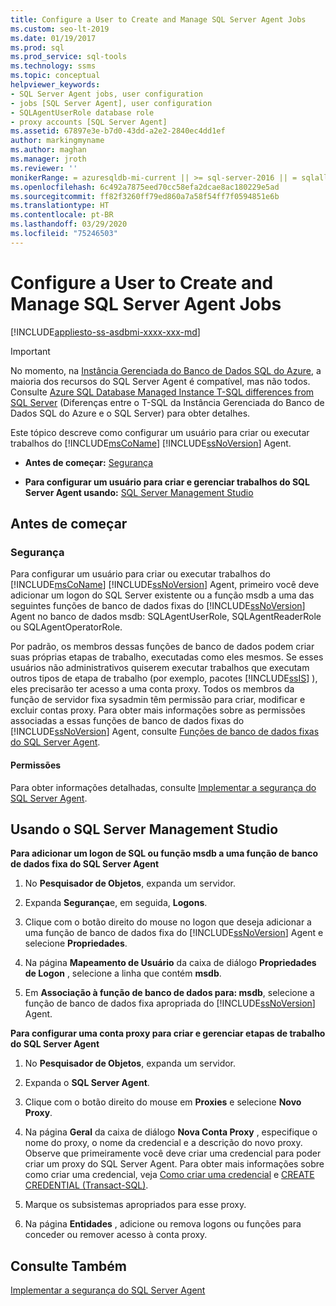 ```yaml
---
title: Configure a User to Create and Manage SQL Server Agent Jobs
ms.custom: seo-lt-2019
ms.date: 01/19/2017
ms.prod: sql
ms.prod_service: sql-tools
ms.technology: ssms
ms.topic: conceptual
helpviewer_keywords:
- SQL Server Agent jobs, user configuration
- jobs [SQL Server Agent], user configuration
- SQLAgentUserRole database role
- proxy accounts [SQL Server Agent]
ms.assetid: 67897e3e-b7d0-43dd-a2e2-2840ec4dd1ef
author: markingmyname
ms.author: maghan
ms.manager: jroth
ms.reviewer: ''
monikerRange: = azuresqldb-mi-current || >= sql-server-2016 || = sqlallproducts-allversions
ms.openlocfilehash: 6c492a7875eed70cc58efa2dcae8ac180229e5ad
ms.sourcegitcommit: ff82f3260ff79ed860a7a58f54ff7f0594851e6b
ms.translationtype: HT
ms.contentlocale: pt-BR
ms.lasthandoff: 03/29/2020
ms.locfileid: "75246503"
---
```

# <a name="configure-a-user-to-create-and-manage-sql-server-agent-jobs"></a>Configure a User to Create and Manage SQL Server Agent Jobs
[!INCLUDE[appliesto-ss-asdbmi-xxxx-xxx-md](../../includes/appliesto-ss-asdbmi-xxxx-xxx-md.md)]

> [!IMPORTANT]  
> No momento, na [Instância Gerenciada do Banco de Dados SQL do Azure](https://docs.microsoft.com/azure/sql-database/sql-database-managed-instance), a maioria dos recursos do SQL Server Agent é compatível, mas não todos. Consulte [Azure SQL Database Managed Instance T-SQL differences from SQL Server](https://docs.microsoft.com/azure/sql-database/sql-database-managed-instance-transact-sql-information#sql-server-agent) (Diferenças entre o T-SQL da Instância Gerenciada do Banco de Dados SQL do Azure e o SQL Server) para obter detalhes.

Este tópico descreve como configurar um usuário para criar ou executar trabalhos do [!INCLUDE[msCoName](../../includes/msconame_md.md)] [!INCLUDE[ssNoVersion](../../includes/ssnoversion-md.md)] Agent.  
  
-   **Antes de começar:**  [Segurança](#Security)  
  
-   **Para configurar um usuário para criar e gerenciar trabalhos do SQL Server Agent usando:**  [SQL Server Management Studio](#SSMS)  
  
## <a name="before-you-begin"></a><a name="BeforeYouBegin"></a>Antes de começar  
  
### <a name="security"></a><a name="Security"></a>Segurança  
Para configurar um usuário para criar ou executar trabalhos do [!INCLUDE[msCoName](../../includes/msconame_md.md)] [!INCLUDE[ssNoVersion](../../includes/ssnoversion-md.md)] Agent, primeiro você deve adicionar um logon do SQL Server existente ou a função msdb a uma das seguintes funções de banco de dados fixas do [!INCLUDE[ssNoVersion](../../includes/ssnoversion-md.md)] Agent no banco de dados msdb: SQLAgentUserRole, SQLAgentReaderRole ou SQLAgentOperatorRole.  
  
Por padrão, os membros dessas funções de banco de dados podem criar suas próprias etapas de trabalho, executadas como eles mesmos. Se esses usuários não administrativos quiserem executar trabalhos que executam outros tipos de etapa de trabalho (por exemplo, pacotes [!INCLUDE[ssIS](../../includes/ssis_md.md)] ), eles precisarão ter acesso a uma conta proxy. Todos os membros da função de servidor fixa sysadmin têm permissão para criar, modificar e excluir contas proxy. Para obter mais informações sobre as permissões associadas a essas funções de banco de dados fixas do [!INCLUDE[ssNoVersion](../../includes/ssnoversion-md.md)] Agent, consulte [Funções de banco de dados fixas do SQL Server Agent](../../ssms/agent/sql-server-agent-fixed-database-roles.md).  
  
#### <a name="permissions"></a><a name="Permissions"></a>Permissões  
Para obter informações detalhadas, consulte [Implementar a segurança do SQL Server Agent](../../ssms/agent/implement-sql-server-agent-security.md).  
  
## <a name="using-sql-server-management-studio"></a><a name="SSMS"></a>Usando o SQL Server Management Studio  
**Para adicionar um logon de SQL ou função msdb a uma função de banco de dados fixa do SQL Server Agent**  
  
1.  No **Pesquisador de Objetos**, expanda um servidor.  
  
2.  Expanda **Segurança**e, em seguida, **Logons**.  
  
3.  Clique com o botão direito do mouse no logon que deseja adicionar a uma função de banco de dados fixa do [!INCLUDE[ssNoVersion](../../includes/ssnoversion-md.md)] Agent e selecione **Propriedades**.  
  
4.  Na página **Mapeamento de Usuário** da caixa de diálogo **Propriedades de Logon** , selecione a linha que contém **msdb**.  
  
5.  Em **Associação à função de banco de dados para: msdb**, selecione a função de banco de dados fixa apropriada do [!INCLUDE[ssNoVersion](../../includes/ssnoversion-md.md)] Agent.  
  
**Para configurar uma conta proxy para criar e gerenciar etapas de trabalho do SQL Server Agent**  
  
1.  No **Pesquisador de Objetos**, expanda um servidor.  
  
2.  Expanda o **SQL Server Agent**.  
  
3.  Clique com o botão direito do mouse em **Proxies** e selecione **Novo Proxy**.  
  
4.  Na página **Geral** da caixa de diálogo **Nova Conta Proxy** , especifique o nome do proxy, o nome da credencial e a descrição do novo proxy. Observe que primeiramente você deve criar uma credencial para poder criar um proxy do SQL Server Agent. Para obter mais informações sobre como criar uma credencial, veja [Como criar uma credencial](https://msdn.microsoft.com/c1e77e91-2a69-40d9-b8b3-97cffc710586) e [CREATE CREDENTIAL (Transact-SQL)](https://msdn.microsoft.com/d5e9ae69-41d9-4e46-b13d-404b88a32d9d).  
  
5.  Marque os subsistemas apropriados para esse proxy.  
  
6.  Na página **Entidades** , adicione ou remova logons ou funções para conceder ou remover acesso à conta proxy.  
  
## <a name="see-also"></a>Consulte Também  
[Implementar a segurança do SQL Server Agent](../../ssms/agent/implement-sql-server-agent-security.md)  
  

